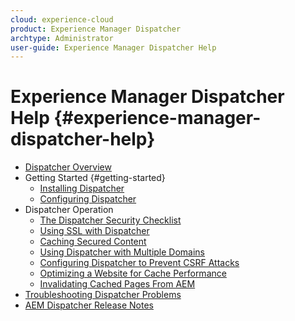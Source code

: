 ```yaml
---
cloud: experience-cloud
product: Experience Manager Dispatcher
archtype: Administrator
user-guide: Experience Manager Dispatcher Help
---
```


# Experience Manager Dispatcher Help {#experience-manager-dispatcher-help}

+ [Dispatcher Overview](dispatcher.md)
+ Getting Started {#getting-started}
  + [Installing Dispatcher](dispatcher-install.md)
  + [Configuring Dispatcher](dispatcher-configuration.md)
+ Dispatcher Operation
  + [The Dispatcher Security Checklist](security-checklist.md)
  + [Using SSL with Dispatcher](dispatcher-ssl.md)
  + [Caching Secured Content](permissions-cache.md)
  + [Using Dispatcher with Multiple Domains ](dispatcher-domains.md)
  + [Configuring Dispatcher to Prevent CSRF Attacks](configuring-dispatcher-to-prevent-csrf.md)
  + [Optimizing a Website for Cache Performance](optimizing-caching.md)
  + [Invalidating Cached Pages From AEM](page-invalidate.md)
+ [Troubleshooting Dispatcher Problems](dispatcher-troubleshooting.md)
+ [AEM Dispatcher Release Notes](release-notes.md)
